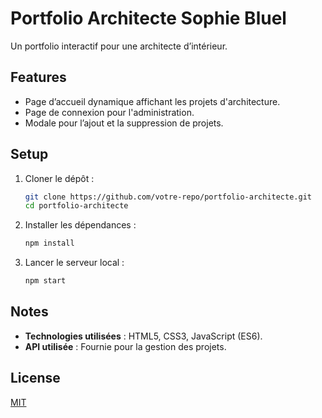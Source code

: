 # Portfolio Architecte Sophie Bluel

Un portfolio interactif pour une architecte d’intérieur.

## Features

- Page d’accueil dynamique affichant les projets d'architecture.
- Page de connexion pour l'administration.
- Modale pour l’ajout et la suppression de projets.

## Setup

1. Cloner le dépôt :

   ```bash
   git clone https://github.com/votre-repo/portfolio-architecte.git
   cd portfolio-architecte
   ```

2. Installer les dépendances :

   ```bash
   npm install
   ```

3. Lancer le serveur local :
   ```bash
   npm start
   ```

## Notes

- **Technologies utilisées** : HTML5, CSS3, JavaScript (ES6).
- **API utilisée** : Fournie pour la gestion des projets.

## License

[MIT](https://opensource.org/licenses/MIT)

